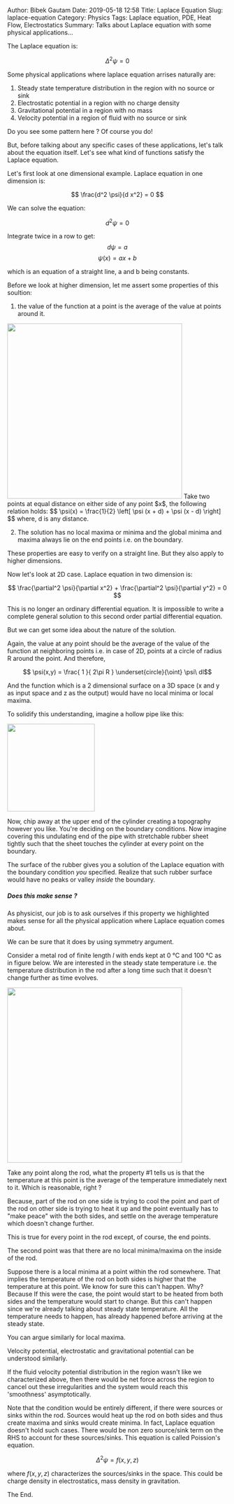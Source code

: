 Author: Bibek Gautam
Date: 2019-05-18 12:58
Title: Laplace Equation
Slug: laplace-equation
Category: Physics
Tags: Laplace equation, PDE, Heat Flow, Electrostatics
Summary: Talks about Laplace equation with some physical applications...

The Laplace equation is:

$$\Delta^2 \psi  = 0 $$

Some physical applications where laplace equation arrises naturally are:  

1. Steady state temperature distribution in the region with no source or sink
2. Electrostatic potential in a region with no charge density
3. Gravitational potential in a region with no mass
4. Velocity potential in a region of fluid with no source or sink

Do you see some pattern here ? Of course you do!


But, before talking about any specific cases of these applications, let's talk about the equation itself.
Let's see what kind of functions satisfy the Laplace equation.

Let's first look at one dimensional example. Laplace equation in one dimension is:

$$ \frac{d^2 \psi}{d x^2} = 0 $$

We can solve the equation:

$$ d^2 \psi = 0 $$

Integrate twice in a row to get:
$$ d \psi = a $$
$$ \psi(x) = ax + b $$

which is an equation of a straight line, a and b being constants.


Before we look at higher dimension, let me assert some properties of this soultion:  

1. the value of the function at a point is the average of the value at points around it.  
  <img src="/images/st-line-average.png" width='400'/>  
   Take two points at equal distance on either side of any point $x$, the following relation holds:
  $$ \psi(x) = \frac{1}{2} \left[ \psi (x + d) + \psi (x - d) \right] $$  
  where, d is any distance.

2. The solution has no local maxima or minima and the global minima and maxima always lie on the
   end points i.e. on the boundary.

These properties are easy to verify on a straight line. But they also apply to higher dimensions.

Now let's look at 2D case. Laplace equation in two dimension is:

$$ \frac{\partial^2 \psi}{\partial x^2} + \frac{\partial^2 \psi}{\partial y^2} = 0 $$

This is no longer an ordinary differential equation. It is impossible to write a complete general
solution to this second order partial differential equation.

But we can get some idea about the nature of the solution.

Again, the value at any point should be the average of the value of the function at neighboring
points i.e. in case of 2D, points at a circle of radius R around the point. And therefore,

$$ \psi(x,y) = \frac{ 1 }{ 2\pi R } \underset{circle}{\oint} \psi\ dl$$

And the function which is a 2 dimensional surface on a 3D space (x and y as input space and z as
the output) would have no local minima or local maxima.

To solidify this understanding, imagine a hollow pipe like this:

<img src="/images/cylinder.png" width='200'/>

Now, chip away at the upper end of the cylinder creating a topography however you like. You're deciding
on the boundary conditions. Now imagine covering this undulating end of the pipe with stretchable
rubber sheet tightly such that the sheet touches the cylinder at every point on the boundary.

The surface of the rubber gives you a solution of the Laplace equation with the boundary condition
*you* specified. Realize that such rubber surface would have no peaks or valley *inside* the boundary.

##### Does this make sense ?
As physicist, our job is to ask ourselves if this property we highlighted makes sense for all the
physical application where Laplace equation comes about.

We can be sure that it does by using symmetry argument.

Consider a metal rod of finite length $l$ with ends kept at 0 &deg;C and 100 &deg;C as in figure
below. We are interested in the steady state temperature i.e. the temperature distribution in the rod
after a long time such that it doesn't change further as time evolves.

<img src="/images/rod.png" width='400'/>

Take any point along the rod, what the property #1 tells us is that the temperature at this point is
the average of the temperature immediately next to it. Which is reasonable, right ?

<!img src="/images/temp-grad.png" align=centerwidth='150' height='20'/!>

Because, part of the rod on one side is trying to cool the point and part of the rod on other side is
trying to heat it up and the point eventually has to "make peace" with the both sides, and settle on
the average temperature which doesn't change further.

This is true for every point in the rod except, of course, the end points.

The second point was that there are no local minima/maxima on the inside of the rod.

Suppose there is a local minima at a point within the rod somewhere. That implies the temperature of the
rod on both sides is higher that the temperature at this point. We know for sure this can't happen. Why?
Because If this were the case, the point would start to be heated from both sides and the temperature would
start to change. But this can't happen since we're already talking about steady state temperature. All the temperature needs to happen, has already happened before arriving at the steady state.

You can argue similarly for local maxima.

Velocity potential, electrostatic and gravitational potential can be understood similarly.

If the fluid velocity potential distribution in the region wasn't like we characterized above, then
there would be net force across the region to cancel out these irregularities and the system would
reach this 'smoothness' asymptotically.

Note that the condition would be entirely different, if there were sources or sinks within the rod.
Sources would heat up the rod on both sides and thus create maxima and sinks would create
minima. In fact, Laplace equation doesn't hold such cases. There would be non zero source/sink term
on the RHS to account for these sources/sinks. This equation is called Poission's equation.

$$\Delta^2 \psi  = f(x,y,z) $$

where $f(x,y,z)$ characterizes the sources/sinks in the space. This could be charge density in
electrostatics, mass density in gravitation.

The End.
